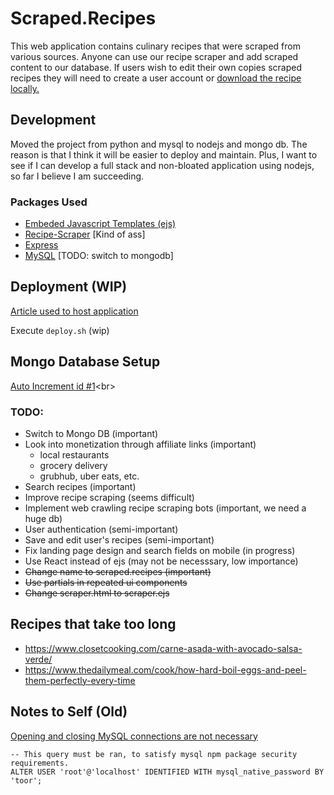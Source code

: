 # Scraped.Recipes
This web application contains culinary recipes that were scraped from various sources. Anyone can use our recipe scraper and add scraped content to our database. If users wish to edit their own copies scraped recipes they will need to create a user account or [download the recipe locally.](google.com)

## Development
Moved the project from python and mysql to nodejs and mongo db. The reason is that I think it will be easier to deploy and maintain. Plus, I want to see if I can develop a full stack and non-bloated application using nodejs, so far I believe I am succeeding.


### Packages Used
* [Embeded Javascript Templates (ejs)](https://www.npmjs.com/package/ejs)
* [Recipe-Scraper](https://www.npmjs.com/package/recipe-scraper) [Kind of ass]
* [Express](https://www.npmjs.com/package/express)
* [MySQL](npmjs.com/package/mysql) [TODO: switch to mongodb]

## Deployment (WIP)
[Article used to host application](https://www.digitalocean.com/community/tutorials/how-to-set-up-a-node-js-application-for-production-on-debian-9)

Execute `deploy.sh` (wip)

## Mongo Database Setup
[Auto Increment id #1](https://kb.objectrocket.com/mongo-db/auto-increment-sequence-in-mongodb-1276#:~:text=Unlike%20SQL%20databases%2C%20the%20auto,sufficient%20for%20real%2Dtime%20operations.)<br>

### TODO:
* Switch to Mongo DB (important)
* Look into monetization through affiliate links (important)
    * local restaurants 
    * grocery delivery
    * grubhub, uber eats, etc.
* Search recipes (important)
* Improve recipe scraping (seems difficult)
* Implement web crawling recipe scraping bots (important, we need a huge db)
* User authentication (semi-important)
* Save and edit user's recipes (semi-important)
* Fix landing page design and search fields on mobile (in progress)
* Use React instead of ejs (may not be necesssary, low importance)
* <strike>Change name to scraped.recipes (important)</strike>
* <strike>Use partials in repeated ui components</strike>
* <strike>Change scraper.html to scraper.ejs</strike>

## Recipes that take too long
* https://www.closetcooking.com/carne-asada-with-avocado-salsa-verde/
* https://www.thedailymeal.com/cook/how-hard-boil-eggs-and-peel-them-perfectly-every-time

## Notes to Self (Old)
[Opening and closing MySQL connections are not necessary](https://stackoverflow.com/questions/14087924/cannot-enqueue-handshake-after-invoking-quit)

```
-- This query must be ran, to satisfy mysql npm package security requirements.
ALTER USER 'root'@'localhost' IDENTIFIED WITH mysql_native_password BY 'toor';
```